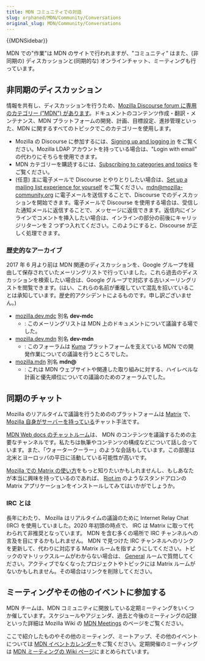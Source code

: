 ```yaml
---
title: MDN コミュニティでの対話
slug: orphaned/MDN/Community/Conversations
original_slug: MDN/Community/Conversations
---
```

{{MDNSidebar}}

MDN での"作業"は MDN のサイトで行われますが、"コミュニティ" はまた、(非同期の) ディスカッションと(同期的な) オンラインチャット、ミーティングも行っています。

## 非同期のディスカッション

情報を共有し、ディスカッションを行うため、[Mozilla Discourse forum に専用のカテゴリー ("MDN") があります](https://discourse.mozilla-community.org/c/mdn)。ドキュメントのコンテンツ作成・翻訳・メンテナンス、MDN プラットフォームの開発、計画、目標設定、進捗管理といった、MDN に関するすべてのトピックでこのカテゴリーを使用します。

- Mozilla の Discourse に参加するには、[Signing up and logging in](https://discourse.mozilla-community.org/t/signing-up-and-logging-in/16017) をご覧ください。Mozilla LDAP アカウントを持っている場合は、"Login with email" の代わりにそちらを使用できます。
- MDN カテゴリーを購読するには、[Subscribing to categories and topics](https://discourse.mozilla-community.org/t/subscribing-to-categories-and-topics/16024) をご覧ください。
- (任意) 主に電子メールで Discourse とやりとりしたい場合は、[Set up a mailing list experience for yourself](https://discourse.mozilla-community.org/t/mailman-mode/15279) をご覧ください。[mdn@mozilla-community.org](mailto://mdn@mozilla-community.org) に電子メールを送信することで、Discourse でのディスカッションを開始できます。電子メールで Discourse を使用する場合は、受信した通知メールに返信することで、メッセージに返信できます。返信内にインラインでコメントを挿入したい場合は、インラインの部分の前後にキャリッジリターンを 2 つずつ入れてください。このようにすると、Discourse が正しく処理できます。

### 歴史的なアーカイブ

2017 年 6 月より前は MDN 関連のディスカッションを、Google グループを経由して保存されていたメーリングリストで行っていました。これら過去のディスカッションを検索したい場合は、Google グループで対応する古いメーリングリストを閲覧できます。(はい、これらの名前が重複していて混乱を招いていることは承知しています。歴史的アクシデントによるものです。申し訳ございません。)

- [mozilla.dev.mdc](https://groups.google.com/forum/#!forum/mozilla.dev.mdc) 別名 **dev-mdc**
  - : このメーリングリストは MDN 上のドキュメントについて議論する場でした。
- [mozilla.dev.mdn](https://groups.google.com/forum/#!forum/mozilla.dev.mdn) 別名 **dev-mdn**
  - : このフォーラムは [Kuma](/ja/docs/Project:MDN/Kuma) プラットフォームを支えている MDN での開発作業についての議論を行うところでした。
- [mozilla.mdn](https://groups.google.com/forum/#!forum/mozilla.mdn) 別名 **mdn@**
  - : これは MDN ウェブサイトや関連した取り組みに対する、ハイレベルな計画と優先順位についての議論のためのフォーラムでした。

## 同期のチャット

Mozilla のリアルタイムで議論を行うためののプラットフォームは [Matrix](https://matrix.org/) で、 [Mozilla 自身がサーバーを持っている](https://chat.mozilla.org/)チャット手法です。

[MDN Web docs のチャットルーム](https://chat.mozilla.org/#/room/#mdn:mozilla.org)は、 MDN のコンテンツを議論するための主要なチャンネルです。私たちは執筆やコンテンツの構成などについて話し合っています。また、「ウォータークーラー」のような会話もしています。この部屋は北米とヨーロッパの平日に活動している可能性が高いです。

[Mozilla での Matrix の使い方](https://wiki.mozilla.org/Matrix)をもっと知りたいかもしれませんし、もしあなたが本当に興味を持っているのであれば、 [Riot.im](https://about.riot.im/) のようなスタンドアロンの Matrix アプリケーションをインストールしてみてはいかがでしょうか。

### IRC とは

長年にわたり、 Mozilla はリアルタイムの議論のために Internet Relay Chat (IRC) を使用していました。2020 年初頭の時点で、 IRC は Matrix に取って代わられて非推奨となっています。 MDN を含む多くの場所で IRC チャンネルへの言及を目にするかもしれません。 MDN で見つけた IRC チャンネルへのリンクを更新して、代わりに対応する Matrix ルームを指すようにしてください。トピックのマトリックスルームがわからない場合は、 [General](https://chat.mozilla.org/#/room/#general:mozilla.org) ルームで質問してください。アクティブでなくなったプロジェクトやトピックには Matrix ルームがないかもしれません。その場合はリンクを削除してください。

## ミーティングやその他のイベントに参加する

MDN チームは、MDN コミュニティに開放している定期ミーティングをいくつか催しています。スケジュールやアジェンダ、過去と今後のミーティングの記録といった詳細は Mozilla Wiki の [MDN Meetings](https://wiki.mozilla.org/MDN/Meetings) のページをご覧ください。

ここで紹介したものやその他のミーティング、ミートアップ、その他のイベントについては [MDN イベントカレンダー](https://www.google.com/calendar/embed?src=mozilla.com_2d35383434313235392d323530%40resource.calendar.google.com)をご覧ください。定期開催のミーティングは [MDN ミーティングの Wiki ページ](https://wiki.mozilla.org/MDN/Meetings)にまとめられています。
